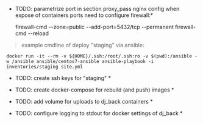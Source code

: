 * TODO: parametrize port in section proxy_pass nginx config when expose of containers ports need to configure firewall:*

    firewall-cmd --zone=public --add-port=5432/tcp --permanent
    firewall-cmd --reload


> example cmdline of deploy "staging" via ansible:

    docker run -it --rm -v ${HOME}/.ssh:/root/.ssh:ro -v $(pwd):/ansible -w /ansible ansible/centos7-ansible ansible-playbook -i inventories/staging site.yml


* TODO: create ssh keys for "staging" *

* TODO: create docker-compose for rebuild (and push) images *

* TODO: add volume for uploads to dj_back containers *

* TODO: configure logging to stdout for docker settings of dj_back *


